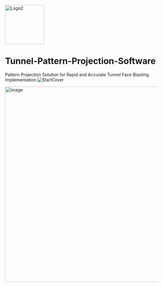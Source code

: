 <img width="128" height="128" alt="Logo2" src="https://github.com/user-attachments/assets/e1c60a65-629f-4c7a-99ba-9560288c8799" />

# Tunnel-Pattern-Projection-Software
Pattern Projection Solution for Rapid and Accurate Tunnel Face Blasting Implementation
![StartCover](https://github.com/user-attachments/assets/425e5f3c-c202-4a0a-a086-4f0f4c700a28)

<img width="1206" height="641" alt="image" src="https://github.com/user-attachments/assets/cd69925d-cf65-4059-96cf-fd4040bf93f9" />



